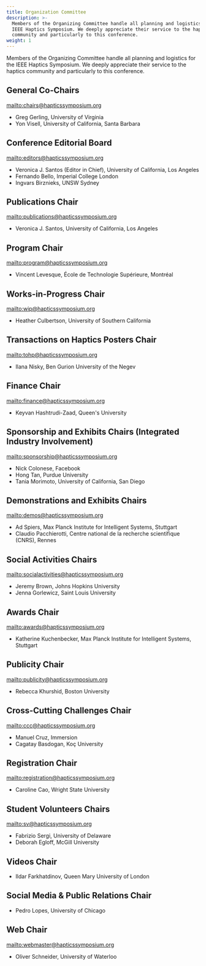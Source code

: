 ```yaml
---
title: Organization Committee
description: >-
  Members of the Organizing Committee handle all planning and logistics for the
  IEEE Haptics Symposium. We deeply appreciate their service to the haptics
  community and particularly to this conference.
weight: 1
---
```

Members of the Organizing Committee handle all planning and logistics for the IEEE Haptics Symposium. We deeply appreciate their service to the haptics community and particularly to this conference.  

## General Co-Chairs

<mailto:chairs@hapticssymposium.org>

* Greg Gerling, University of Virginia
* Yon Visell, University of California, Santa Barbara

## Conference Editorial Board

<mailto:editors@hapticssymposium.org>

* Veronica J. Santos (Editor in Chief), University of California, Los Angeles
* Fernando Bello, Imperial College London
* Ingvars Birznieks, UNSW Sydney

## Publications Chair

<mailto:publications@hapticssymposium.org>

* Veronica J. Santos, University of California, Los Angeles

## Program Chair

<mailto:program@hapticssymposium.org>

* Vincent Levesque, École de Technologie Supérieure, Montréal

## Works-in-Progress Chair

<mailto:wip@hapticssymposium.org>

* Heather Culbertson, University of Southern California

## Transactions on Haptics Posters Chair

<mailto:tohp@hapticssymposium.org>

* Ilana Nisky, Ben Gurion University of the Negev

## Finance Chair

<mailto:finance@hapticssymposium.org>

* Keyvan Hashtrudi-Zaad, Queen's University

## Sponsorship and Exhibits Chairs (Integrated Industry Involvement)

<mailto:sponsorship@hapticssymposium.org>

* Nick Colonese, Facebook
* Hong Tan, Purdue University
* Tania Morimoto, University of California, San Diego

## Demonstrations and Exhibits Chairs

<mailto:demos@hapticssymposium.org>

* Ad Spiers, Max Planck Institute for Intelligent Systems, Stuttgart
* Claudio Pacchierotti, Centre national de la recherche scientifique (CNRS), Rennes

## Social Activities Chairs

<mailto:socialactivities@hapticssymposium.org>

* Jeremy Brown, Johns Hopkins University
* Jenna Gorlewicz, Saint Louis University

## Awards Chair

<mailto:awards@hapticssymposium.org>

* Katherine Kuchenbecker, Max Planck Institute for Intelligent Systems, Stuttgart

## Publicity Chair

<mailto:publicity@hapticssymposium.org>

* Rebecca Khurshid, Boston University

## Cross-Cutting Challenges Chair

<mailto:ccc@hapticssymposium.org>

* Manuel Cruz, Immersion
* Cagatay Basdogan, Koç University

## Registration Chair

<mailto:registration@hapticssymposium.org>

* Caroline Cao, Wright State University

## Student Volunteers Chairs

<mailto:sv@hapticssymposium.org>

* Fabrizio Sergi, University of Delaware
* Deborah Egloff, McGill University

## Videos Chair

* Ildar Farkhatdinov, Queen Mary University of London

## Social Media & Public Relations Chair

* Pedro Lopes, University of Chicago

## Web Chair

<mailto:webmaster@hapticssymposium.org>

* Oliver Schneider, University of Waterloo
